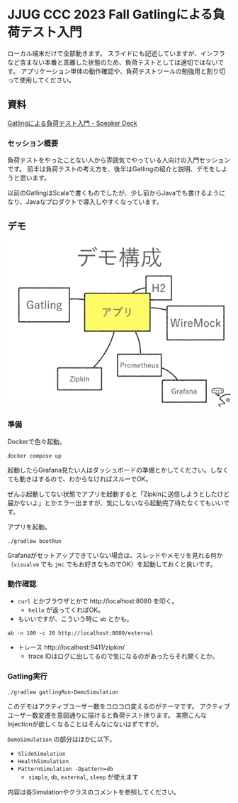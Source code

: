 JJUG CCC 2023 Fall Gatlingによる負荷テスト入門
============================================================

ローカル端末だけで全部動きます。
スライドにも記述していますが、インフラなど含まない本番と乖離した状態のため、負荷テストとしては適切ではないです。
アプリケーション単体の動作確認や、負荷テストツールの勉強用と割り切って使用してください。

## 資料
[Gatlingによる負荷テスト入門 - Speaker Deck](https://speakerdeck.com/irof/gatlingniyorufu-he-tesutoru-men)

### セッション概要
負荷テストをやったことない人から雰囲気でやっている人向けの入門セッションです。
前半は負荷テストの考え方を、後半はGatlingの紹介と説明、デモをしようと思います。

以前のGatlingはScalaで書くものでしたが、少し前からJavaでも書けるようになり、Javaなプロダクトで導入しやすくなっています。

## デモ

![img.png](img.png)

### 準備

Dockerで色々起動。

```shell
docker compose up
```

起動したらGrafana見たい人はダッシュボードの準備とかしてください。しなくても動きはするので、わからなければスルーでOK。

ぜんぶ起動してない状態でアプリを起動すると「Zipkinに送信しようとしたけど届かないよ」とかエラー出ますが、気にしないなら起動完了待たなくてもいいです。

アプリを起動。

```shell
./gradlew bootRun
```

Grafanaがセットアップできていない場合は、スレッドやメモリを見れる何か（`visualvm` でも `jmc` でもお好きなものでOK）を起動しておくと良いです。

### 動作確認

- `curl` とかブラウザとかで http://localhost:8080 を叩く。
  - `hello` が返ってくればOK。
- もいいですが、こういう時に `ab` とかも。

```shell
ab -n 100 -c 20 http://localhost:8080/external
```

- トレース http://localhost:9411/zipkin/
  - trace IDはログに出してるので気になるのがあったらそれ開くとか。

### Gatling実行

````shell
./gradlew gatlingRun-DemoSimulation
````

このデモはアクティブユーザー数をコロコロ変えるのがテーマです。
アクティブユーザー数変遷を意図通りに描けると負荷テスト捗ります。
実際こんなInjectionが欲しくなることはそんなにないはずですが。

`DemoSimulation` の部分はほかに以下。
- `SlideSimulation`
- `HealthSimulation`
- `PatternSimulation -Dpattern=db`
  - `simple`, `db`, `external`, `sleep` が使えます

内容は各Simulationやクラスのコメントを参照してください。
